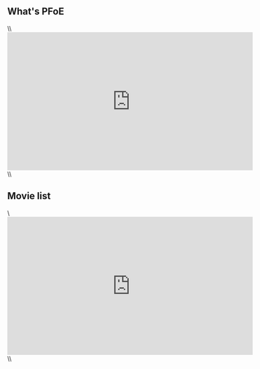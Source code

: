 <h2>What's PFoE</h2>\\<iframe width="560" height="315" src="https://www.youtube.com/embed/T3t56dquhBM" frameborder="0" allow="autoplay; encrypted-media" allowfullscreen></iframe>\\<h2>Movie list</h2>\<iframe width="560" height="315" src="https://www.youtube.com/embed/videoseries?list=PLbUh9y6MXvjeLI9mUsuZzBo-oAqbUaWcH" frameborder="0" allow="autoplay; encrypted-media" allowfullscreen="allowfullscreen"></iframe>\\&nbsp;
